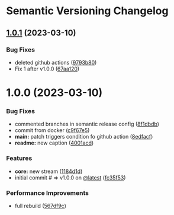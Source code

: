 # Semantic Versioning Changelog

## [1.0.1](https://github.com/shampoon/semantic-release/compare/v1.0.0...v1.0.1) (2023-03-10)


### Bug Fixes

* deleted github actions ([9793b80](https://github.com/shampoon/semantic-release/commit/9793b80edc9ee413df542ca2e9e7d1f69b08b00f))
* Fix 1 after v1.0.0 ([67aa120](https://github.com/shampoon/semantic-release/commit/67aa1202683fd59b4e646ff7fd792e7a5369b8f2))

# 1.0.0 (2023-03-10)


### Bug Fixes

* commented branches in semantic release config ([8f1dbdb](https://github.com/shampoon/semantic-release/commit/8f1dbdbe0b657934d66c399422500989a3344c31))
* commit from docker ([c9f67e5](https://github.com/shampoon/semantic-release/commit/c9f67e59cd9bd9db5f8e4b07a0d71a4eb27532d5))
* **main:** patch triggers condition fo github action ([8edfacf](https://github.com/shampoon/semantic-release/commit/8edfacf6d39ec15f19ad84f59cf872ff920f069c))
* **readme:** new caption ([4001acd](https://github.com/shampoon/semantic-release/commit/4001acda288e163e885689e2253fac5254626d7c))


### Features

* **core:** new stream ([1184d1d](https://github.com/shampoon/semantic-release/commit/1184d1da9eff392a5d401a860730c169352f6cf4))
* initial commit # => v1.0.0 on [@latest](https://github.com/latest) ([fc35f53](https://github.com/shampoon/semantic-release/commit/fc35f53124ccdb27f33f2fd4ce4824b76bc290c6))


### Performance Improvements

* full rebuild ([567df9c](https://github.com/shampoon/semantic-release/commit/567df9c5319fa7b543d4b3a0977b06582a093c3a))
